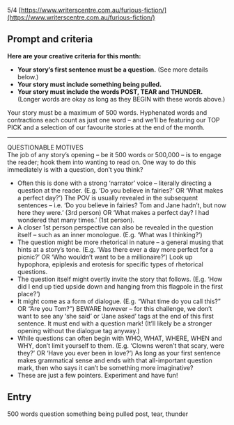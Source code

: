 5/4 [https://www.writerscentre.com.au/furious-fiction/](https://www.writerscentre.com.au/furious-fiction/)

## Prompt and criteria

**Here are your creative criteria for this month:**

- **Your story’s first sentence must be a question.** (See more details below.)
- **Your story must include something being pulled.**
- **Your story must include the words POST, TEAR and THUNDER.**  
    (Longer words are okay as long as they BEGIN with these words above.)

Your story must be a maximum of 500 words. Hyphenated words and contractions each count as just one word – and we’ll be featuring our TOP PICK and a selection of our favourite stories at the end of the month.

---

QUESTIONABLE MOTIVES  
The job of any story’s opening – be it 500 words or 500,000 – is to engage the reader; hook them into wanting to read on. One way to do this immediately is with a question, don’t you think?

- Often this is done with a strong ‘narrator’ voice – literally directing a question at the reader. (E.g. ‘Do you believe in fairies?’ OR ‘What makes a perfect day?’) The POV is usually revealed in the subsequent sentences – i.e. ‘Do you believe in fairies? Tom and Jane hadn’t, but now here they were.’ (3rd person) OR ‘What makes a perfect day? I had wondered that many times.’ (1st person).
- A closer 1st person perspective can also be revealed in the question itself – such as an inner monologue. (E.g. ‘What was I thinking?’)
- The question might be more rhetorical in nature – a general musing that hints at a story’s tone. (E.g. ‘Was there ever a day more perfect for a picnic?’ OR ‘Who wouldn’t want to be a millionaire?’) Look up hypophora, epiplexis and erotesis for specific types of rhetorical questions.
- The question itself might overtly invite the story that follows. (E.g. ‘How did I end up tied upside down and hanging from this flagpole in the first place?’)
- It might come as a form of dialogue. (E.g. “What time do you call this?” OR “Are you Tom?”) BEWARE however – for this challenge, we don’t want to see any ‘she said’ or ‘Jane asked’ tags at the end of this first sentence. It must end with a question mark! (It’ll likely be a stronger opening without the dialogue tag anyway.)
- While questions can often begin with WHO, WHAT, WHERE, WHEN and WHY, don’t limit yourself to them. (E.g. ‘Clowns weren’t that scary, were they?’ OR ‘Have you ever been in love?’) As long as your first sentence makes grammatical sense and ends with that all-important question mark, then who says it can’t be something more imaginative?
- These are just a few pointers. Experiment and have fun!

## Entry

500 words
question
something being pulled
post, tear, thunder
